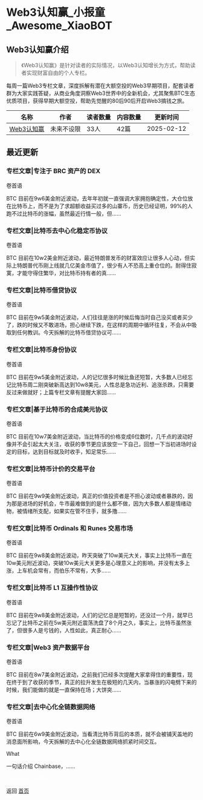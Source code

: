 # Web3认知赢_小报童_Awesome_XiaoBOT

## Web3认知赢介绍
> 《Web3认知赢》是针对读者的实际情况，以Web3认知增长为方式，帮助读者实现财富自由的个人专栏。    
    
每周一篇Web3专栏文章，深度拆解有潜在大额空投的Web3早期项目，配套读者群为大家实践答疑，从商业角度洞察Web3世界中的全新机会，尤其聚焦BTC生态优质项目，获得早期大额空投，帮助先觉醒的80后90后开启Web3搞钱之旅。  
  


|名称|作者|读者数量|内容数量|更新时间|
|---|---|---|---|---|
|[Web3认知赢](https://xiaobot.net/p/0xweb3?refer=0b133df9-27dc-423b-8101-639049001c13)|未来不设限|33人|42篇|2025-02-12|

## 最近更新
### 专栏文章|专注于 BRC 资产的 DEX

卷首语

BTC
目前在9w6美金附近波动，去年年初就一直强调大家拥抱确定性，大仓位放在比特币上，而不是为了求超额收益买过多的山寨币，历史已经证明，99%的人跑不过比特币的涨幅，虽然最近行情一般，但......

### 专栏文章|比特币去中心化稳定币协议

卷首语

BTC
目前在10w2美金附近波动，最近特朗普发币的财富效应让很多人心动，但实际上特朗普代币刚上线就几亿美金市值了，很少有人不恐高上重仓位的。耐得住寂寞，才能守得住繁华，对比特币持有者的真......

### 专栏文章|比特币借贷协议

卷首语

BTC
目前在9w5美金附近波动，人们往往是涨的时候后悔当时自己没买或者买少了，跌的时候又不敢进场，担心继续下跌，在这样的周期中循环往复，不会从中吸取到任何教训。今天拆解的比特币借贷协议可......

### 专栏文章|比特币身份协议

卷首语

BTC
目前在9w5美金附近波动，人的记忆很多时候比鱼还短暂，大多数人已经忘记比特币周二刚突破新高达到10w8美元，人性总是急功近利、追涨杀跌，只需要反过来做就好；上篇专栏文章有提醒大家回......

### 专栏文章|基于比特币的合成美元协议

卷首语

BTC
目前在10w7美金附近波动，当比特币的价格变成6位数时，几千点的波动好像并不会引起太大关注，收获的季节更应该放空一下自己，回想一下当初进场时设定的目标，达到目标就及时收手，知足常乐......

### 专栏文章|比特币计价的交易平台

卷首语

BTC
目前在9w9美金附近波动，真正的价值投资者是不担心波动或者暴跌的，因为那是进场的好机会，牛市最难做到的是什么都不做，因为大多数人都是情绪动物，被情绪所支配，如果实在管不住手，就多撸......

### 专栏文章|比特币 Ordinals 和 Runes 交易市场

卷首语

BTC
目前在9w8美金附近波动，昨天突破了10w美元大关，事实上比特币一直在10w美元附近波动，突破10w美元大关更多是心理意义上的影响，并没有太多上涨，上车机会常有，而伯乐不常有，大多......

### 专栏文章|比特币 L1 互操作性协议

卷首语

BTC
目前在9w8美金附近波动，人们的记忆总是短暂的，还没过一个月，就早已忘记了比特币之前在5w美元附近震荡洗盘了8个月之久，事实上，比特币虽然涨了，但很多人是亏钱的，人性如此，真正耐心......

### 专栏文章|Web3 资产数据平台

卷首语

BTC
目前在8w7美金附近波动，之前我们已经多次提醒大家拿得住的重要性，现在终于到了收获的季节，真正的拉升发生在极短的几天内，当暴涨的闪电劈下来的时候，我们能做的就是一直保持在场；大饼突......

### 专栏文章|去中心化全链数据网络

卷首语

BTC 目前在6w9美金附近波动，当看清比特币背后的本质，就不会被铺天盖地的消息面所影响，今天拆解的去中心化全链数据网络抓紧时间交互。

What

一句话介绍 Chainbase，......


<a href="https://github.com/Reno9527/awesome-xiaobot" style="color: white; text-decoration: none;">awesome-xiaobot</a>

返回 [首页](../README.md)
